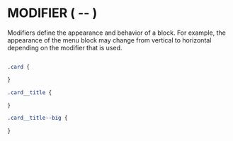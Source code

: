 # MODIFIER ( -- )

Modifiers define the appearance and behavior of a block. For example, the appearance of the menu block may change from vertical to horizontal depending on the modifier that is used.

```css

.card {

}

.card__title {

}

.card__title--big {
    
}
```